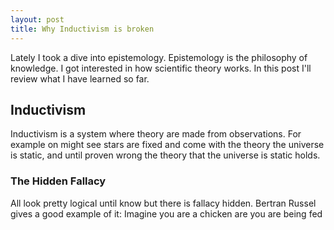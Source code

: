 ```yaml
---
layout: post
title: Why Inductivism is broken
---
```


Lately I took a dive into epistemology. Epistemology is the philosophy of knowledge. I got interested in how scientific theory works. In this post I'll review what I have learned so far.

## Inductivism

Inductivism is a system where theory are made from observations. For example on might see stars are fixed and come with the theory the universe is static, and until proven wrong the theory that the universe is static holds.

### The Hidden Fallacy

All look pretty logical until know but there is fallacy hidden. Bertran Russel gives a good example of it:
Imagine you are a chicken are you are being fed 
